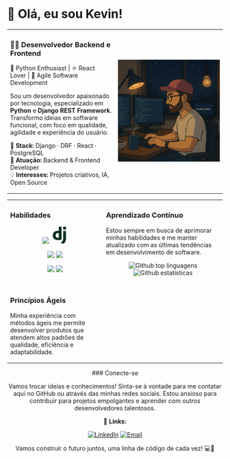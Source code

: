 # 👋 Olá, eu sou Kevin!

<table>
  <tr>
    <td width="50%" valign="top">

### 👨‍💻 Desenvolvedor Backend e Frontend  
🐍 Python Enthusiast | ⚛️ React Lover | 🚀 Agile Software Development

Sou um desenvolvedor apaixonado por tecnologia, especializado em **Python** e **Django REST Framework**.  
Transformo ideias em software funcional, com foco em qualidade, agilidade e experiência do usuário.

🔧 **Stack:** Django · DRF · React · PostgreSQL  
🚀 **Atuação:** Backend & Frontend Developer  
💡 **Interesses:** Projetos criativos, IA, Open Source


</td>
<td align="center">

<img src="https://raw.githubusercontent.com/KevinAG97/KevinAG97/main/assets/codecrafters.png" width="300" alt="Kevin codando estilo Ghibli" />

</td>
  </tr>
</table>

<table>
    <tr>
    <td width="40%" valign="top">
        
### Habilidades

<p align="center">
  <img src="https://cdn.simpleicons.org/python/1DBAE6" width="40" />
  <img src="https://raw.githubusercontent.com/KevinAG97/KevinAG97/main/assets/django-logo.png" width="40" />
  </p>
  <p align="center">
  <img src="https://cdn.simpleicons.org/react/61DAFB" width="40" />
  <img src="https://cdn.simpleicons.org/javascript/F7DF1E" width="40" />
    </p>
    <p align="center">
  <img src="https://github.com/user-attachments/assets/b1efbf73-9065-473c-b8f6-f14c71167f0c" width="40" />
  <img src="https://github.com/user-attachments/assets/315b9721-5fdb-436d-bf69-8ffb0618a68e" width="40" />
</p>

<br>
  
### Princípios Ágeis
Minha experiência com métodos ágeis me permite desenvolver produtos que atendem altos padrões de qualidade, eficiência e adaptabilidade.
</td>
  <td width="50%" valign="top">
      
### Aprendizado Contínuo

Estou sempre em busca de aprimorar minhas habilidades e me manter atualizado com as últimas tendências em desenvolvimento de software.

<div align=center>
    <div>
        <img src="https://github-readme-stats.vercel.app/api/top-langs/?username=KevinAG97&layout=compact&langs_count=20&theme=tokyonight" alt="Github top linguagens"/>
    </div>
    <div>
        <img src="https://github-readme-streak-stats.herokuapp.com/?user=KevinAG97&theme=tokyonight" alt="Github estatísticas"/>
    </div>
</div>


</td>
  </tr>
</table>

<div align="center">
### Conecte-se

Vamos trocar ideias e conhecimentos! Sinta-se à vontade para me contatar aqui no GitHub ou através das minhas redes sociais. Estou ansioso para contribuir para projetos empolgantes e aprender com outros desenvolvedores talentosos.

🔗 **Links:**


[![LinkedIn](https://img.shields.io/badge/-LinkedIn-0077B5?style=flat-square&logo=linkedin&logoColor=white)](https://www.linkedin.com/in/kevin-garcia-48189824a/)
[![Email](https://img.shields.io/badge/-Email-FF6584?style=flat-square&logo=gmail&logoColor=white)](mailto:kevin.a.g.97@hotmail)

Vamos construir o futuro juntos, uma linha de código de cada vez! 💻🚀
</div>
